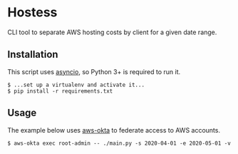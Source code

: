 # Hostess

CLI tool to separate AWS hosting costs by client for a given date range.

## Installation

This script uses [asyncio](https://docs.python.org/3/library/asyncio.html), so Python 3+ is required to run it.

```
$ ...set up a virtualenv and activate it...
$ pip install -r requirements.txt
```

## Usage

The example below uses [aws-okta](https://github.com/segmentio/aws-okta) to federate access to AWS accounts.

```
$ aws-okta exec root-admin -- ./main.py -s 2020-04-01 -e 2020-05-01 -v
```
